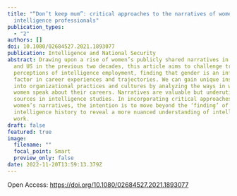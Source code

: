 ```yaml
---
title: "“Don’t keep mum”: critical approaches to the narratives of women
  intelligence professionals"
publication_types:
  - "2"
authors: []
doi: 10.1080/02684527.2021.1893077
publication: Intelligence and National Security
abstract: Drawing upon a rise of women’s publicly shared narratives in the UK
  and US in the previous two decades, this article aims to challenge traditional
  perceptions of intelligence employment, finding that gender is an influential
  factor in career experiences and trajectories. We can gain unique insights
  into organizational practices and cultures by analyzing the ways in which
  women speak about their careers. Narratives are valuable but underutilized
  sources in intelligence studies. In incorporating critical approaches to
  women’s narratives, the intention is to move beyond the ‘finding’ of women in
  intelligence history to reveal a more nuanced understanding of intelligence
  work.
draft: false
featured: true
image:
  filename: ""
  focal_point: Smart
  preview_only: false
date: 2022-11-20T13:59:13.379Z
---
```

O﻿pen Access: [](https://doi.org/10.1080/02684527.2021.1893077)<https://doi.org/10.1080/02684527.2021.1893077>